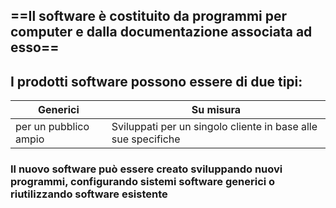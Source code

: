 ## ==Il software è costituito da programmi per computer e dalla documentazione associata ad esso==



## I prodotti software possono essere di due tipi:

| Generici              | Su misura                                                     |
| --------------------- | ------------------------------------------------------------- |
| per un pubblico ampio | Sviluppati per un singolo cliente in base alle sue specifiche |

### Il nuovo software può essere creato sviluppando nuovi programmi, configurando sistemi software generici o riutilizzando software esistente 
